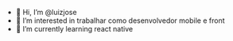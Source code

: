 - 👋 Hi, I’m @luizjose
- 👀 I’m interested in  trabalhar como desenvolvedor mobile e front
- 🌱 I’m currently learning react native

<!---
luizjose/luizjose is a ✨ special ✨ repository because its `README.md` (this file) appears on your GitHub profile.
You can click the Preview link to take a look at your changes.
--->
